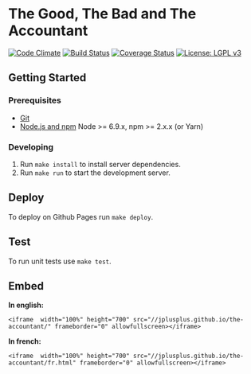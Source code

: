 # The Good, The Bad and The Accountant

[![Code Climate](https://codeclimate.com/github/jplusplus/the-accountant/badges/gpa.svg)](https://codeclimate.com/github/jplusplus/the-accountant)
[![Build Status](https://travis-ci.org/jplusplus/the-accountant.svg?branch=master)](https://travis-ci.org/jplusplus/the-accountant)
[![Coverage Status](https://coveralls.io/repos/github/jplusplus/the-accountant/badge.svg?branch=master)](https://coveralls.io/github/jplusplus/the-accountant?branch=master)
[![License: LGPL v3](https://img.shields.io/badge/License-LGPL%20v3-blue.svg)](http://www.gnu.org/licenses/lgpl-3.0)

## Getting Started

### Prerequisites

- [Git](https://git-scm.com/)
- [Node.js and npm](nodejs.org) Node >= 6.9.x, npm >= 2.x.x (or Yarn)

### Developing

1. Run `make install` to install server dependencies.
1. Run `make run` to start the development server.

## Deploy

To deploy on Github Pages run `make deploy`.

## Test

To run unit tests use `make test`.


## Embed

**In english:**

```
<iframe  width="100%" height="700" src="//jplusplus.github.io/the-accountant/" frameborder="0" allowfullscreen></iframe>
```

**In french:**

```
<iframe  width="100%" height="700" src="//jplusplus.github.io/the-accountant/fr.html" frameborder="0" allowfullscreen></iframe>
```

